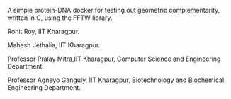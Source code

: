 
A simple protein-DNA docker for testing out geometric complementarity, written in C, using the FFTW library.

Rohit Roy, IIT Kharagpur.

Mahesh Jethalia, IIT Kharagpur.

Professor Pralay Mitra,IIT Kharagpur, Computer Science and Engineering Department.

Professor Agneyo Ganguly, IIT Kharagpur, Biotechnology and Biochemical Engineering Department.
